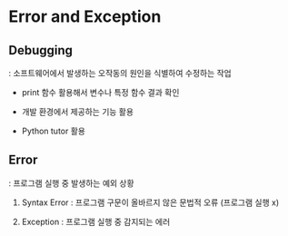 # Error and Exception

## Debugging

: 소프트웨어에서 발생하는 오작동의 원인을 식별하여 수정하는 작업

- print 함수 활용해서 변수나 특정 함수 결과 확인

- 개발 환경에서 제공하는 기능 활용

- Python tutor 활용

## Error

: 프로그램 실행 중 발생하는 예외 상황

1. Syntax Error : 프로그램 구문이 올바르지 않은 문법적 오류 (프로그램 실행 x)

2. Exception : 프로그램 실행 중 감지되는 에러

